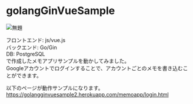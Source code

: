 # golangGinVueSample

![無題](https://user-images.githubusercontent.com/4074863/93884618-16b49100-fd1e-11ea-9b3f-f5562514d78c.png)

フロントエンド: js/vue.js   
バックエンド: Go/Gin  
DB: PostgreSQL  
で作成したメモアプリサンプルを動かしてみました。  
Googleアカウントでログインすることで、アカウントごとのメモを書き込むことができます。  

以下のページが動作サンプルになります。  
https://golangginvuesample2.herokuapp.com/memoapp/login.html  
